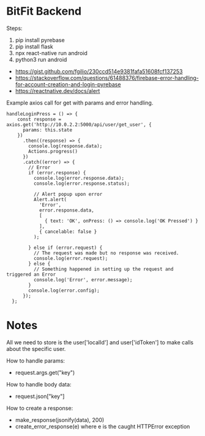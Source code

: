 # BitFit Backend

Steps:
1. pip install pyrebase
2. pip install flask
3. npx react-native run android
4. python3 run android


- https://gist.github.com/fgilio/230ccd514e9381fafa51608fcf137253  
- https://stackoverflow.com/questions/61488376/firebase-error-handling-for-account-creation-and-login-pyrebase  
- https://reactnative.dev/docs/alert

Example axios call for get with params and error handling.
```
handleLoginPress = () => {
    const response = axios.get('http://10.0.2.2:5000/api/user/get_user', {
      params: this.state
    })
      .then((response) => {
        console.log(response.data);
        Actions.progress()
      })
      .catch((error) => {
        // Error
        if (error.response) {
          console.log(error.response.data);
          console.log(error.response.status);

          // Alert popup upon error
          Alert.alert(
            'Error',
            error.response.data,
            [
              { text: 'OK', onPress: () => console.log('OK Pressed') }
            ],
            { cancelable: false }
          );

        } else if (error.request) {
          // The request was made but no response was received.
          console.log(error.request);
        } else {
          // Something happened in setting up the request and triggered an Error
          console.log('Error', error.message);
        }
        console.log(error.config);
      });
  };
```

# Notes

All we need to store is the user['localId'] and user['idToken'] to make calls about the specific user.

How to handle params:
- request.args.get("key")

How to handle body data:
- request.json["key"]

How to create a response:
- make_response(jsonify(data), 200)
- create_error_response(e) where e is the caught HTTPError exception

